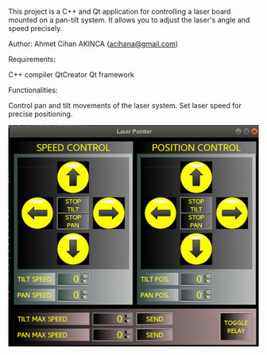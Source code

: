 This project is a C++ and Qt application for controlling a laser board mounted on a pan-tilt system. It allows you to adjust the laser's angle and speed precisely.

Author: Ahmet Cihan AKINCA (acihana@gmail.com)

Requirements:

C++ compiler
QtCreator
Qt framework

Functionalities:

Control pan and tilt movements of the laser system.
Set laser speed for precise positioning.

![screenshot](https://github.com/ahmetcihan/LaserPanTiltController/blob/master/Screenshot%20from%202024-03-24%2016-09-18.png)

